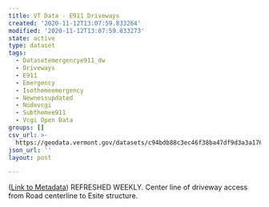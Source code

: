 ```yaml
---
title: VT Data - E911 Driveways
created: '2020-11-12T13:07:59.833264'
modified: '2020-11-12T13:07:59.833273'
state: active
type: dataset
tags:
  - Datasetemergencye911_dw
  - Driveways
  - E911
  - Emergency
  - Isothemeemergency
  - Newnessupdated
  - Nodevcgi
  - Subthemee911
  - Vcgi Open Data
groups: []
csv_url: >-
  https://geodata.vermont.gov/datasets/c94bdb88c3ec46f38ba47df9d3a3a176_31.csv?outSR=%7B%22latestWkid%22%3A32145%2C%22wkid%22%3A32145%7D
json_url: ''
layout: post

---
```

(<a href='http://maps.vcgi.vermont.gov/gisdata/metadata/EmergencyE911_DW.htm' target='_blank'>Link to Metadata</a>) REFRESHED WEEKLY. Center line of driveway access from Road centerline to Esite structure.
